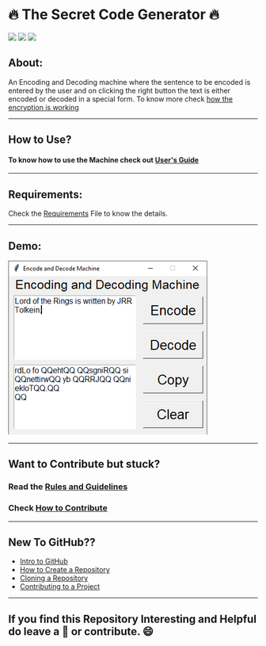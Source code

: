 # 🔥 The Secret Code Generator 🔥
![](https://img.shields.io/twitter/follow/IamAbir82?color=Black&label=Abir%20Bhattacharya&logo=Twitter&logoColor=Blue&style=flat-square)
![](https://img.shields.io/github/forks/abirbhattacharya82/Secret-Code?color=green&label=Forks&logo=github&logoColor=white&style=plastic)
![](https://img.shields.io/github/stars/abirbhattacharya82/Secret-Code?color=green&label=Stars&logo=github&logoColor=white&style=plastic)
## About:
An Encoding and Decoding machine where the sentence to be encoded is entered by the user and on clicking the right button the text is either encoded or decoded in a special form.
To know more check [how the encryption is working](working.md)

------------------------------------------
## How to Use?
#### To know how to use the Machine check out [User's Guide](Manual.md)

---------------------------------------------------

## Requirements:
Check the [Requirements](Requirements.md) File to know the details.

------------------------------------------
## Demo:
![](Demo.png)

------------------------------------------
## Want to Contribute but stuck?
### Read the [Rules and Guidelines](Rules.md)
### Check [How to Contribute](how_to_contribute.md)
-------------------------------------------
## New To GitHub??
* [Intro to GitHub](https://youtu.be/wTTek8P2VB4)
* [How to Create a Repository](https://youtu.be/o6T5F7-SOAo)
* [Cloning a Repository](https://youtu.be/oYselL5G280)
* [Contributing to a Project](https://youtu.be/4vq07q7g2xE)
--------------------------------------------
## If you find this Repository Interesting and Helpful do leave a 🌟 or contribute. 😄
